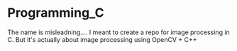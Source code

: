 # Programming_C

The name is misleadning.... I meant to create a repo for image processing in C. But it's actually about image processing using OpenCV + C++
